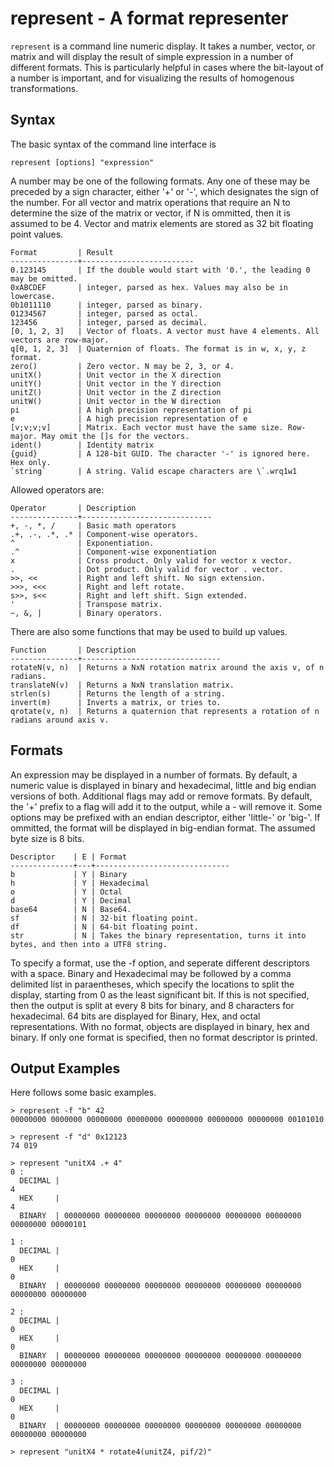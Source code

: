 represent - A format representer
=============================================
`represent` is a command line numeric display. It takes a number,
vector, or matrix and will display the result of simple expression in 
a number of different formats. This is particularly helpful in cases
where the bit-layout of a number is important, and for visualizing the 
results of homogenous transformations.

Syntax
--------------------------------------------
The basic syntax of the command line interface is

    represent [options] "expression"

A number may be one of the following formats. Any one of these may be 
preceded by a sign character, either '+' or '-', which designates the
sign of the number. For all vector and matrix operations that require an N 
to determine the size of the matrix or vector, if N is ommitted, then it is
assumed to be 4. Vector and matrix elements are stored as 32 bit floating
point values.

	Format         | Result 
	---------------+-------------------------
	0.123145       | If the double would start with '0.', the leading 0 may be omitted.
	0xABCDEF       | integer, parsed as hex. Values may also be in lowercase.
	0b1011110      | integer, parsed as binary.
	01234567       | integer, parsed as octal.
	123456         | integer, parsed as decimal.
	[0, 1, 2, 3]   | Vector of floats. A vector must have 4 elements. All vectors are row-major.
	q[0, 1, 2, 3]  | Quaternion of floats. The format is in w, x, y, z format.
	zero()         | Zero vector. N may be 2, 3, or 4.
	unitX()        | Unit vector in the X direction
	unitY()        | Unit vector in the Y direction
	unitZ()        | Unit vector in the Z direction
	unitW()        | Unit vector in the W direction
	pi             | A high precision representation of pi
	e              | A high precision representation of e
	[v;v;v;v]      | Matrix. Each vector must have the same size. Row-major. May omit the []s for the vectors.
	ident()        | Identity matrix
	{guid}         | A 128-bit GUID. The character '-' is ignored here. Hex only.
	`string`       | A string. Valid escape characters are \`.wrq1w1

Allowed operators are:
	
	Operator       | Description
	---------------+-----------------------------
	+, -, *, /     | Basic math operators
	.+, .-, .*, .* | Component-wise operators.
	^              | Exponentiation.
	.^             | Component-wise exponentiation
	x              | Cross product. Only valid for vector x vector.
	.              | Dot product. Only valid for vector . vector.
	>>, <<         | Right and left shift. No sign extension.
	>>>, <<<       | Right and left rotate.
	s>>, s<<       | Right and left shift. Sign extended.
	'              | Transpose matrix. 
	~, &, |        | Binary operators.

There are also some functions that may be used to build up values.

	Function       | Description
	---------------+-------------------------------
	rotateN(v, n)  | Returns a NxN rotation matrix around the axis v, of n radians. 
	translateN(v)  | Returns a NxN translation matrix.
	strlen(s)      | Returns the length of a string.
	invert(m)      | Inverts a matrix, or tries to.
	qrotate(v, n)  | Returns a quaternion that represents a rotation of n radians around axis v.

Formats
---------------------------------------------
An expression may be displayed in a number of formats. By default, a numeric value
is displayed in binary and hexadecimal, little and big endian versions of both. 
Additional flags may add or remove formats. By default, the '+' prefix to a 
flag will add it to the output, while a - will remove it. Some options may
be prefixed with an endian descriptor, either 'little-' or 'big-'. If ommitted, 
the format will be displayed in big-endian format. The assumed byte size is 8 bits.

	Descriptor    | E | Format
	--------------+---+------------------------------
	b             | Y | Binary
	h             | Y | Hexadecimal
	o             | Y | Octal
	d             | Y | Decimal
	base64        | N | Base64.
	sf            | N | 32-bit floating point.
	df            | N | 64-bit floating point.
	str           | N | Takes the binary representation, turns it into bytes, and then into a UTF8 string.

To specify a format, use the -f option, and seperate different descriptors with a space.
Binary and Hexadecimal may be followed by a comma delimited list in paraentheses, which 
specify the locations to split the display, starting from 0 as the least significant bit.
If this is not specified, then the output is split at every 8 bits for binary, and 8 characters
for hexadecimal. 64 bits are displayed for Binary, Hex, and octal representations. With no format, 
objects are displayed in binary, hex and binary. If only one format is specified, then no format
descriptor is printed.

Output Examples
----------------------------------------------
Here follows some basic examples.

    > represent -f "b" 42
	00000000 0000000 00000000 00000000 00000000 00000000 00000000 00101010

	> represent -f "d" 0x12123
	74 019

	> represent "unitX4 .+ 4" 
	0 : 
	  DECIMAL |                                                                       4
	  HEX     |                                                                       4
      BINARY  | 00000000 00000000 00000000 00000000 00000000 00000000 00000000 00000101

	1 : 
	  DECIMAL |                                                                       0
	  HEX     |                                                                       0
	  BINARY  | 00000000 00000000 00000000 00000000 00000000 00000000 00000000 00000000

	2 : 
	  DECIMAL |                                                                       0
	  HEX     |                                                                       0
	  BINARY  | 00000000 00000000 00000000 00000000 00000000 00000000 00000000 00000000

	3 :
	  DECIMAL |                                                                       0
	  HEX     |                                                                       0
	  BINARY  | 00000000 00000000 00000000 00000000 00000000 00000000 00000000 00000000

	> represent "unitX4 * rotate4(unitZ4, pif/2)"